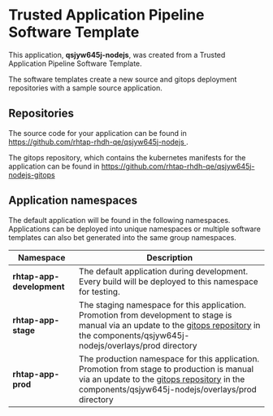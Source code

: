 # Trusted Application Pipeline Software Template

This application, **qsjyw645j-nodejs**, was created from a Trusted Application Pipeline Software Template.

The software templates create a new source and gitops deployment repositories with a sample source application. 

## Repositories

The source code for your application can be found in [https://github.com/rhtap-rhdh-qe/qsjyw645j-nodejs ](https://github.com/rhtap-rhdh-qe/qsjyw645j-nodejs ).
 
The gitops repository, which contains the kubernetes manifests for the application can be found in 
[https://github.com/rhtap-rhdh-qe/qsjyw645j-nodejs-gitops ](https://github.com/rhtap-rhdh-qe/qsjyw645j-nodejs-gitops ) 

## Application namespaces 

The default application will be found in the following namespaces. Applications can be deployed into unique namespaces or multiple software templates can also bet generated into the same group namespaces.  

|  Namespace   |  Description   |  
| -------- | -------- |   
| **rhtap-app-development** | The default application during development. Every build will be deployed to this namespace for testing. | 
| **rhtap-app-stage** | The staging namespace for this application. Promotion from development to stage is manual via an update to the [gitops repository](https://github.com/rhtap-rhdh-qe/qsjyw645j-nodejs-gitops ) in the components/qsjyw645j-nodejs/overlays/prod directory |  
| **rhtap-app-prod** | The production namespace for this application. Promotion from stage to production is manual via an update to the [gitops repository](https://github.com/rhtap-rhdh-qe/qsjyw645j-nodejs-gitops ) in the components/qsjyw645j-nodejs/overlays/prod directory | 